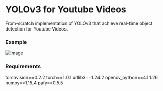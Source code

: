 # YOLOv3 for Youtube Videos
 
 From-scratch implementation of YOLOv3 that achieve real-time object detection for Youtube Videos. 

### Example
![image](./samples/sample_detection.gif)

### Requirements
torchvision==0.2.2
torch==1.0.1
urllib3==1.24.2
opencv_python==4.1.1.26
numpy==1.15.4
pafy==0.5.5
